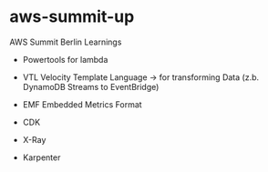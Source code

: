 # aws-summit-up
AWS Summit Berlin Learnings


- Powertools for lambda
- VTL Velocity Template Language -> for transforming Data (z.b. DynamoDB Streams to EventBridge)
- EMF Embedded Metrics Format
- CDK
- X-Ray

- Karpenter
